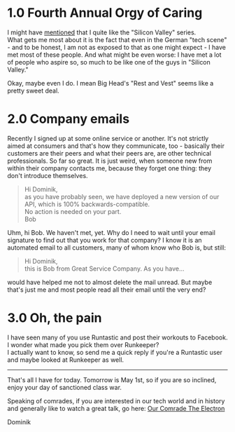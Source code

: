 # 1.0 Fourth Annual Orgy of Caring

I might have [mentioned](http://irregularity.co/15-ink/) that I quite like the "Silicon Valley" series.  
What gets me most about it is the fact that even in the German "tech scene" - and to be honest, I am not as exposed to that as one might expect - I have met most of these people. And what might be even worse: I have met a lot of people who aspire so, so much to be like one of the guys in "Silicon Valley."  

Okay, maybe even I do. I mean Big Head's "Rest and Vest" seems like a pretty sweet deal.

# 2.0 Company emails

Recently I signed up at some online service or another. It's not strictly aimed at consumers and that's how they communicate, too - basically their customers are their peers and what their peers are, are other technical professionals. So far so great. It is just weird, when someone new from within their company contacts me, because they forget one thing: they don't introduce themselves.

> Hi Dominik,  
as you have probably seen, we have deployed a new version of our API, which is 100% backwards-compatible.  
No action is needed on your part.  
Bob

Uhm, hi Bob. We haven't met, yet. Why do I need to wait until your email signature to find out that you work for that company? I know it is an automated email to all customers, many of whom know who Bob is, but still:

> Hi Dominik,  
this is Bob from Great Service Company. As you have…

would have helped me not to almost delete the mail unread. But maybe that's just me and most people read all their email until the very end?

# 3.0 Oh, the pain

I have seen many of you use Runtastic and post their workouts to Facebook. I wonder what made you pick them over Runkeeper?  
I actually want to know, so send me a quick reply if you're a Runtastic user and maybe looked at Runkeeper as well.

---

That's all I have for today. Tomorrow is May 1st, so if you are so inclined, enjoy your day of sanctioned class war.  

Speaking of comrades, if you are interested in our tech world and in history and generally like to watch a great talk, go here: [Our Comrade The Electron](http://www.webstock.org.nz/talks/our-comrade-the-electron/)

Dominik